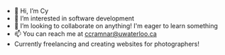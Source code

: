 - 👋 Hi, I’m Cy
- 👀 I’m interested in software development
- 💞️ I’m looking to collaborate on anything! I'm eager to learn something 
- 📫 You can reach me at ccramnar@uwaterloo.ca
- Currently freelancing and creating websites for photographers!


<!---
ccramnar/ccramnar is a ✨ special ✨ repository because its `README.md` (this file) appears on your GitHub profile.
You can click the Preview link to take a look at your changes.
--->
